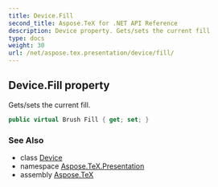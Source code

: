 ```yaml
---
title: Device.Fill
second_title: Aspose.TeX for .NET API Reference
description: Device property. Gets/sets the current fill
type: docs
weight: 30
url: /net/aspose.tex.presentation/device/fill/
---
```

## Device.Fill property

Gets/sets the current fill.

```csharp
public virtual Brush Fill { get; set; }
```

### See Also

* class [Device](../)
* namespace [Aspose.TeX.Presentation](../../device/)
* assembly [Aspose.TeX](../../../)


